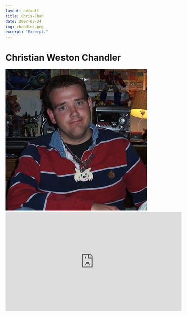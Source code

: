 ```yaml
---
layout: default
title: Chris-Chan
date: 2007-02-24
img: chandler.png
excerpt: "Excerpt."
---
```


<h1>Christian Weston Chandler</h1>

<img src="/img/chandler.png" class="img-fluid">

<iframe width="560" height="315" src="https://www.youtube.com/embed/ycHEygdVwuI" frameborder="0" allow="accelerometer; autoplay; encrypted-media; gyroscope; picture-in-picture" allowfullscreen></iframe>